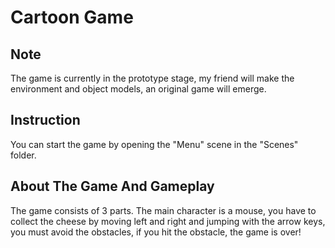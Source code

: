 # Cartoon Game

## Note

The game is currently in the prototype stage, my friend will make the environment and object models, an original game will emerge.

## Instruction

You can start the game by opening the "Menu" scene in the "Scenes" folder.

## About The Game And Gameplay

The game consists of 3 parts. The main character is a mouse, you have to collect the cheese by moving left and right and jumping with the arrow keys, you must avoid the obstacles, if you hit the obstacle, the game is over!
